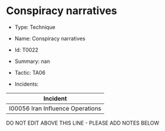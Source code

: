 # Conspiracy narratives

* Type: Technique

* Name: Conspiracy narratives

* Id: T0022

* Summary: nan

* Tactic: TA06

* Incidents:

| Incident |
| --------- |
| I00056 Iran Influence Operations |


DO NOT EDIT ABOVE THIS LINE - PLEASE ADD NOTES BELOW
